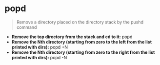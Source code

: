 # popd
> Remove a directory placed on the directory stack by the pushd command
- **Remove the top directory from the stack and cd to it:**
popd
- **Remove the Nth directory (starting from zero to the left from the list printed with dirs):**
popd +N
- **Remove the Nth directory (starting from zero to the right from the list printed with dirs):**
popd -N
